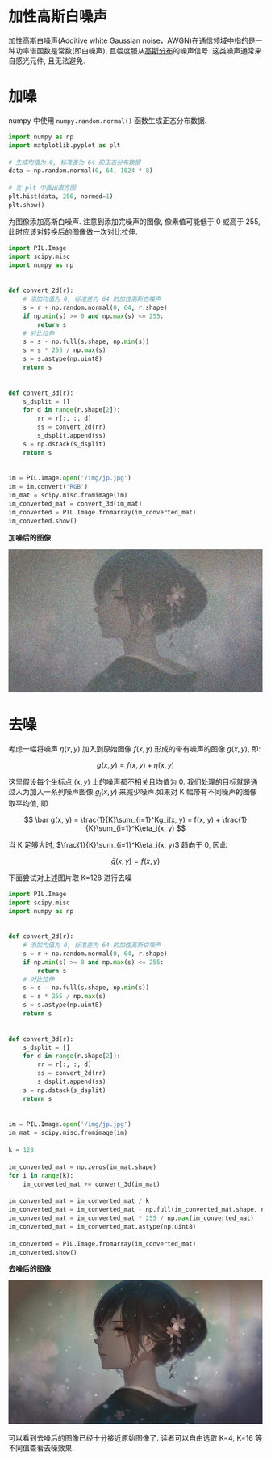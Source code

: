 # 加性高斯白噪声

加性高斯白噪声(Additive white Gaussian noise，AWGN)在通信领域中指的是一种功率谱函数是常数(即白噪声), 且幅度服从[高斯分布](/content/daze/math/normal_distribution/)的噪声信号. 这类噪声通常来自感光元件, 且无法避免.

# 加噪

numpy 中使用 `numpy.random.normal()` 函数生成正态分布数据.

```py
import numpy as np
import matplotlib.pyplot as plt

# 生成均值为 0, 标准差为 64 的正态分布数据
data = np.random.normal(0, 64, 1024 * 8)

# 在 plt 中画出直方图
plt.hist(data, 256, normed=1)
plt.show()
```

为图像添加高斯白噪声. 注意到添加完噪声的图像, 像素值可能低于 0 或高于 255, 此时应该对转换后的图像做一次对比拉伸.

```py
import PIL.Image
import scipy.misc
import numpy as np


def convert_2d(r):
    # 添加均值为 0, 标准差为 64 的加性高斯白噪声
    s = r + np.random.normal(0, 64, r.shape)
    if np.min(s) >= 0 and np.max(s) <= 255:
        return s
    # 对比拉伸
    s = s - np.full(s.shape, np.min(s))
    s = s * 255 / np.max(s)
    s = s.astype(np.uint8)
    return s


def convert_3d(r):
    s_dsplit = []
    for d in range(r.shape[2]):
        rr = r[:, :, d]
        ss = convert_2d(rr)
        s_dsplit.append(ss)
    s = np.dstack(s_dsplit)
    return s


im = PIL.Image.open('/img/jp.jpg')
im = im.convert('RGB')
im_mat = scipy.misc.fromimage(im)
im_converted_mat = convert_3d(im_mat)
im_converted = PIL.Image.fromarray(im_converted_mat)
im_converted.show()

```

**加噪后的图像**

![img](/img/pil/agwn/jp_agwn.jpg)

# 去噪

考虑一幅将噪声 $\eta(x, y)$ 加入到原始图像 $f(x, y)$ 形成的带有噪声的图像 $g(x, y)$, 即:

$$
g(x, y) = f(x, y) + \eta(x, y)
$$

这里假设每个坐标点 $(x, y)$ 上的噪声都不相关且均值为 0. 我们处理的目标就是通过人为加入一系列噪声图像 $g_i(x, y)$ 来减少噪声.如果对 K 幅带有不同噪声的图像取平均值, 即

$$
\bar g(x, y) = \frac{1}{K}\sum_{i=1}^Kg_i(x, y) = f(x, y) + \frac{1}{K}\sum_{i=1}^K\eta_i(x, y)
$$

当 K 足够大时, $\frac{1}{K}\sum_{i=1}^K\eta_i(x, y)$ 趋向于 0, 因此

$$
\bar g(x, y) = f(x, y)
$$

下面尝试对上述图片取 K=128 进行去噪

```py
import PIL.Image
import scipy.misc
import numpy as np


def convert_2d(r):
    # 添加均值为 0, 标准差为 64 的加性高斯白噪声
    s = r + np.random.normal(0, 64, r.shape)
    if np.min(s) >= 0 and np.max(s) <= 255:
        return s
    # 对比拉伸
    s = s - np.full(s.shape, np.min(s))
    s = s * 255 / np.max(s)
    s = s.astype(np.uint8)
    return s


def convert_3d(r):
    s_dsplit = []
    for d in range(r.shape[2]):
        rr = r[:, :, d]
        ss = convert_2d(rr)
        s_dsplit.append(ss)
    s = np.dstack(s_dsplit)
    return s


im = PIL.Image.open('/img/jp.jpg')
im_mat = scipy.misc.fromimage(im)

k = 128

im_converted_mat = np.zeros(im_mat.shape)
for i in range(k):
    im_converted_mat += convert_3d(im_mat)

im_converted_mat = im_converted_mat / k
im_converted_mat = im_converted_mat - np.full(im_converted_mat.shape, np.min(im_converted_mat))
im_converted_mat = im_converted_mat * 255 / np.max(im_converted_mat)
im_converted_mat = im_converted_mat.astype(np.uint8)

im_converted = PIL.Image.fromarray(im_converted_mat)
im_converted.show()
```

**去噪后的图像**

![img](/img/pil/agwn/jp_denoise.jpg)

可以看到去噪后的图像已经十分接近原始图像了. 读者可以自由选取 K=4, K=16 等不同值查看去噪效果.
